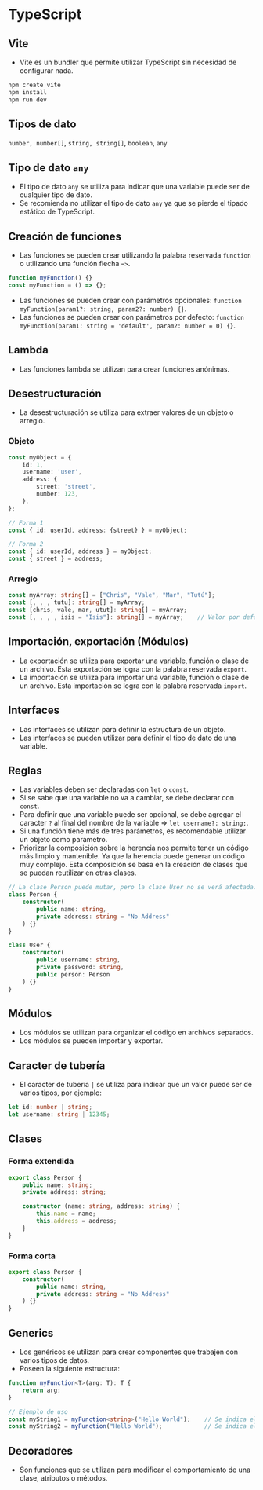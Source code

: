 # TypeScript

## Vite

- Vite es un bundler que permite utilizar TypeScript sin necesidad de configurar nada.

```bash
npm create vite
npm install
npm run dev
```

## Tipos de dato

`number, number[]`, `string, string[]`, `boolean`, `any`

## Tipo de dato ``any``

- El tipo de dato `any` se utiliza para indicar que una variable puede ser de cualquier tipo de dato.
- Se recomienda no utilizar el tipo de dato `any` ya que se pierde el tipado estático de TypeScript.

## Creación de funciones

- Las funciones se pueden crear utilizando la palabra reservada `function` o utilizando una función flecha `=>`.

```typescript
function myFunction() {}
const myFunction = () => {};
```

- Las funciones se pueden crear con parámetros opcionales: `function myFunction(param1?: string, param2?: number) {}`.
- Las funciones se pueden crear con parámetros por defecto: `function myFunction(param1: string = 'default', param2: number = 0) {}`.

## Lambda

- Las funciones lambda se utilizan para crear funciones anónimas.

## Desestructuración

- La desestructuración se utiliza para extraer valores de un objeto o arreglo.

### Objeto

```typescript
const myObject = {   
    id: 1,
    username: 'user',
    address: {
        street: 'street',
        number: 123,
    },
};

// Forma 1
const { id: userId, address: {street} } = myObject;

// Forma 2
const { id: userId, address } = myObject;
const { street } = address;
```

### Arreglo

```typescript
const myArray: string[] = ["Chris", "Vale", "Mar", "Tutú"];
const [, , , tutu]: string[] = myArray;
const [chris, vale, mar, utut]: string[] = myArray;
const [, , , , isis = "Isis"]: string[] = myArray;    // Valor por defecto en caso de que no exista el valor en el arreglo.
```

## Importación, exportación (Módulos)

- La exportación se utiliza para exportar una variable, función o clase de un archivo. Esta exportación se logra con la palabra reservada `export`.
- La importación se utiliza para importar una variable, función o clase de un archivo. Esta importación se logra con la palabra reservada `import`.

## Interfaces

- Las interfaces se utilizan para definir la estructura de un objeto.
- Las interfaces se pueden utilizar para definir el tipo de dato de una variable.

## Reglas

- Las variables deben ser declaradas con `let` o `const`.
- Si se sabe que una variable no va a cambiar, se debe declarar con `const`.
- Para definir que una variable puede ser opcional, se debe agregar el caracter `?` al final del nombre de la variable => `let username?: string;`.
- Si una función tiene más de tres parámetros, es recomendable utilizar un objeto como parámetro.
- Priorizar la composición sobre la herencia nos permite tener un código más limpio y mantenible. Ya que la herencia puede generar un código muy complejo. Esta composición se basa en la creación de clases que se puedan reutilizar en otras clases.

```typescript
// La clase Person puede mutar, pero la clase User no se verá afectada.
class Person {
    constructor(
        public name: string,
        private address: string = "No Address"
    ) {}
}

class User {
    constructor(
        public username: string,
        private password: string,
        public person: Person
    ) {}
}
```

## Módulos

- Los módulos se utilizan para organizar el código en archivos separados.
- Los módulos se pueden importar y exportar.

## Caracter de tubería

- El caracter de tubería `|` se utiliza para indicar que un valor puede ser de varios tipos, por ejemplo:

```typescript
let id: number | string;
let username: string | 12345;
```

## Clases

### Forma extendida

```typescript
export class Person {
    public name: string;
    private address: string;

    constructor (name: string, address: string) {
        this.name = name;
        this.address = address;
    }
}
```

### Forma corta

```typescript
export class Person {
    constructor(
        public name: string,
        private address: string = "No Address"
    ) {}
}
```

## Generics

- Los genéricos se utilizan para crear componentes que trabajen con varios tipos de datos.
- Poseen la siguiente estructura:

```typescript
function myFunction<T>(arg: T): T {
    return arg;
}

// Ejemplo de uso
const myString1 = myFunction<string>("Hello World");    // Se indica el tipo de manera explícita.
const myString2 = myFunction("Hello World");            // Se indica el tipo de manera implícita.
```

## Decoradores

- Son funciones que se utilizan para modificar el comportamiento de una clase, atributos o métodos.
